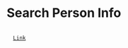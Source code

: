 # Search Person Info

<code>
  <a href="https://github.com/LPLP-ghacc/Person-Info">Link</a>
</code>

